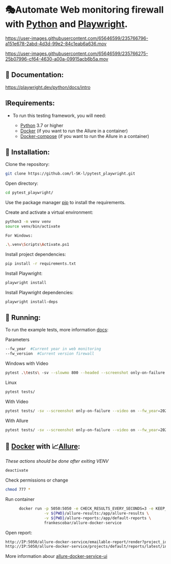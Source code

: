 # 🎭Automate Web monitoring firewall with [Python](https://www.python.org/) and [Playwright](https://playwright.dev/python/).

https://user-images.githubusercontent.com/65646599/235766796-a151e678-2abd-4d3d-99e2-84c1eab6a636.mov

https://user-images.githubusercontent.com/65646599/235766275-25b07996-cf64-4630-a00a-09915acb6b5a.mov

## 📖 Documentation:

https://playwright.dev/python/docs/intro

## ❕Requirements:
* To run this testing framework, you will need:

  * [Python](https://www.python.org/) 3.7 or higher
  * [Docker](https://www.docker.com/) (if you want to run the Allure in a container)
  * [Docker-compose](https://docs.docker.com/compose/) (if you want to run the Allure in a container)

## 🔧 Installation: 

 Clone the repository:
```sh
git clone https://github.com/l-SK-l/pytest_playwright.git
```
 Open directory:
```sh
cd pytest_playwright/
```

 Use the package manager [pip](https://pip.pypa.io/en/stable/) to install the requirements.

 Create and activate a virtual environment:
```sh
python3 -m venv venv
source venv/bin/activate
```

    For Windows:

```sh
.\.venv\Scripts\Activate.ps1
```

 Install project dependencies: 
```sh
pip install -r requirements.txt
```
 Install Playwright:
```sh
playwright install
```
 Install Playwright dependencies:
```sh
playwright install-deps
```


## 🚀 Running:


 To run the example tests, more information [docs](https://playwright.dev/python/docs/running-tests):

Parameters
```sh
--fw_year  #Current year in web monitoring
--fw_version  #Current version firewall
```

 Windows with Video
```sh
pytest .\tests\ -sv --slowmo 800 --headed --screenshot only-on-failure --video on
```

 Linux
```sh
pytest tests/
```
   With Video
```sh
pytest tests/ -sv --screenshot only-on-failure --video on --fw_year=2023
```
   With Allure
```sh
pytest tests/ -sv --screenshot only-on-failure --video on --fw_year=2023 --alluredir=allure-results
```


## 🐳 [Docker](https://www.docker.com/) with 📈[Allure](https://github.com/allure-framework):

*These actions should be done after exiting VENV*
```sh
deactivate
```

 Check permissions or change
```sh
chmod 777 *
```

 Run container
```sh
      docker run -p 5050:5050 -e CHECK_RESULTS_EVERY_SECONDS=3 -e KEEP_HISTORY=1 \
                 -v ${PWD}/allure-results:/app/allure-results \
                 -v ${PWD}/allure-reports:/app/default-reports \
                 frankescobar/allure-docker-service
```

 Open report:
```sh
http://IP:5050/allure-docker-service/emailable-report/render?project_id=default
http://IP:5050/allure-docker-service/projects/default/reports/latest/index.html
```

More information abour [allure-docker-service-ui](https://github.com/fescobar/allure-docker-service-ui)